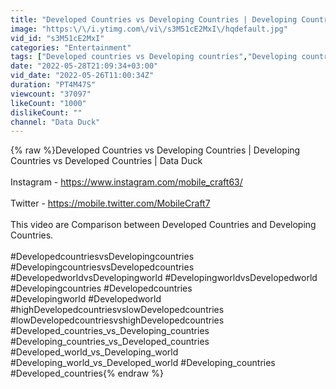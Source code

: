 ```yaml
---
title: "Developed Countries vs Developing Countries | Developing Countries vs Developed Countries |Data Duck"
image: "https:\/\/i.ytimg.com\/vi\/s3M51cE2MxI\/hqdefault.jpg"
vid_id: "s3M51cE2MxI"
categories: "Entertainment"
tags: ["Developed countries vs Developing countries","Developing countries vs Developed countries","Developed world vs Developing world"]
date: "2022-05-28T21:09:34+03:00"
vid_date: "2022-05-26T11:00:34Z"
duration: "PT4M47S"
viewcount: "37097"
likeCount: "1000"
dislikeCount: ""
channel: "Data Duck"
---
```

{% raw %}Developed Countries vs Developing Countries | Developing Countries vs Developed Countries | Data Duck<br /><br />Instagram - <a rel="nofollow" target="blank" href="https://www.instagram.com/mobile_craft63/">https://www.instagram.com/mobile_craft63/</a><br /><br />Twitter - <a rel="nofollow" target="blank" href="https://mobile.twitter.com/MobileCraft7">https://mobile.twitter.com/MobileCraft7</a><br /><br />This video are Comparison between Developed Countries and Developing Countries.<br /><br />#DevelopedcountriesvsDevelopingcountries<br />#DevelopingcountriesvsDevelopedcountries<br />#DevelopedworldvsDevelopingworld #DevelopingworldvsDevelopedworld #Developingcountries #Developedcountries <br />#Developingworld #Developedworld #highDevelopedcountriesvslowDevelopedcountries #lowDevelopedcountriesvshighDevelopedcountries #Developed_countries_vs_Developing_countries #Developing_countries_vs_Developed_countries<br />#Developed_world_vs_Developing_world #Developing_world_vs_Developed_world #Developing_countries #Developed_countries{% endraw %}
